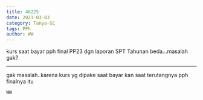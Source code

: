 ```yaml
---
title: 46225
date: 2021-03-03
category: Tanya-SC
tags: PPh
author: WW
---
```


kurs saat bayar pph final PP23 dgn laporan SPT Tahunan beda...masalah gak?

---

gak masalah..karena kurs yg dipake saat bayar kan saat terutangnya pph finalnya itu

`WW`
